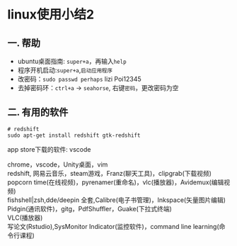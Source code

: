 <!-- 2017/8/11  -->

# linux使用小结2

## 一. 帮助

- ubuntu桌面指南: `super+a`，再输入`help`
- 程序开机启动:`super+a`,`启动应用程序`
- 改密码：`sudo passwd perhaps` lizi Poi12345
- 去掉密码环：`ctrl+a` -> `seahorse`, 右键`密码`，更改密码为空

## 二. 有用的软件

```shell
# redshift
sudo apt-get install redshift gtk-redshift
```

app store下载的软件: vscode

chrome，vscode，Unity桌面，vim</br>
redshift,
网易云音乐，steam游戏，Franz(聊天工具)，clipgrab(下载视频)</br>
popcorn time(在线视频)，pyrenamer(重命名)，vlc(播放器)，Avidemux(编辑视频)</br>
fishshell|zsh,dde/deepin 全套,Calibre(电子书管理)，Inkspace(矢量图片编辑)</br>
Pidgin(通讯软件)，gitg，PdfShuffler，Guake(下拉式终端)</br>
VLC(播放器)</br>
写论文(Rstudio),SysMonitor Indicator(监控软件)，command line learning(命令行课程)